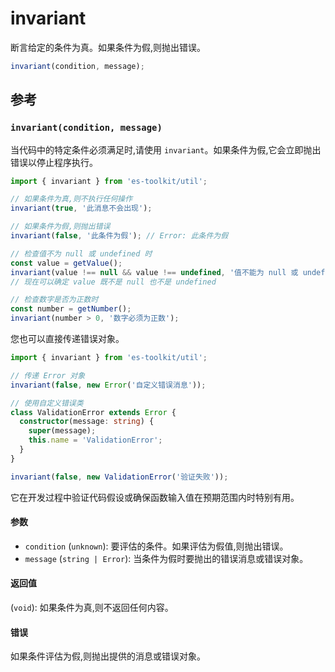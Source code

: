 # invariant

断言给定的条件为真。如果条件为假,则抛出错误。

```typescript
invariant(condition, message);
```

## 参考

### `invariant(condition, message)`

当代码中的特定条件必须满足时,请使用 `invariant`。如果条件为假,它会立即抛出错误以停止程序执行。

```typescript
import { invariant } from 'es-toolkit/util';

// 如果条件为真,则不执行任何操作
invariant(true, '此消息不会出现');

// 如果条件为假,则抛出错误
invariant(false, '此条件为假'); // Error: 此条件为假

// 检查值不为 null 或 undefined 时
const value = getValue();
invariant(value !== null && value !== undefined, '值不能为 null 或 undefined');
// 现在可以确定 value 既不是 null 也不是 undefined

// 检查数字是否为正数时
const number = getNumber();
invariant(number > 0, '数字必须为正数');
```

您也可以直接传递错误对象。

```typescript
import { invariant } from 'es-toolkit/util';

// 传递 Error 对象
invariant(false, new Error('自定义错误消息'));

// 使用自定义错误类
class ValidationError extends Error {
  constructor(message: string) {
    super(message);
    this.name = 'ValidationError';
  }
}

invariant(false, new ValidationError('验证失败'));
```

它在开发过程中验证代码假设或确保函数输入值在预期范围内时特别有用。

#### 参数

- `condition` (`unknown`): 要评估的条件。如果评估为假值,则抛出错误。
- `message` (`string | Error`): 当条件为假时要抛出的错误消息或错误对象。

#### 返回值

(`void`): 如果条件为真,则不返回任何内容。

#### 错误

如果条件评估为假,则抛出提供的消息或错误对象。
